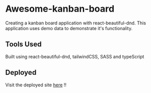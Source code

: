 # Awesome-kanban-board

Creating a kanban board application with react-beautiful-dnd. This application uses demo data to demonstrate it's functionality.

## Tools Used

Built using react-beautiful-dnd, tailwindCSS, SASS and typeScript

## Deployed

Visit the deployed site [here](https://mpalfano.github.io/Awesome-kanban-board/)
!!